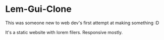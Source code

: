 # Lem-Gui-Clone
This was someone new to web dev's first attempt at making something :D

It's a static website with lorem filers.
Responsive mostly.
